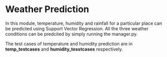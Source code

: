 # Weather Prediction

In this module, temperature, humidity and rainfall for a particular place can be predicted using Support Vector Regression. 
All the three weather conditions can be predcited by simply running the manager.py.

The test cases of temperature and humidity prediction are in **temp_testcases** and **humidity_tesstcases** respectively.

